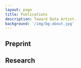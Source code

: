 ```yaml
---
layout: page
title: Publications
description: Toward Data Artist.
background: '/img/bg-about.jpg'
---
```


## Preprint


## Research 
